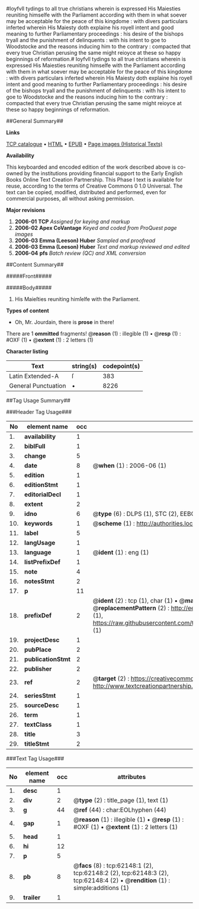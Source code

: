 #Ioyfvll tydings to all true christians wherein is expressed His Maiesties reuniting himselfe with the Parliament according with them in what soever may be acceptable for the peace of this kingdome : with divers particulars inferted wherein His Maiesty doth explaine his royell intent and good meaning to further Parliamentary proceedings : his desire of the bishops tryall and the punishment of delinquents : with his intent to goe to Woodstocke and the reasons inducing him to the contrary : compacted that every true Christian perusing the same might reioyce at these so happy beginnings of reformation.#
Ioyfvll tydings to all true christians wherein is expressed His Maiesties reuniting himselfe with the Parliament according with them in what soever may be acceptable for the peace of this kingdome : with divers particulars inferted wherein His Maiesty doth explaine his royell intent and good meaning to further Parliamentary proceedings : his desire of the bishops tryall and the punishment of delinquents : with his intent to goe to Woodstocke and the reasons inducing him to the contrary : compacted that every true Christian perusing the same might reioyce at these so happy beginnings of reformation.

##General Summary##

**Links**

[TCP catalogue](http://www.ota.ox.ac.uk/tcp/)  • 
[HTML](http://tei.it.ox.ac.uk/tcp/Texts-HTML/free/A46/A46330.html)  • 
[EPUB](http://tei.it.ox.ac.uk/tcp/Texts-EPUB/free/A46/A46330.epub) • 
[Page images (Historical Texts)](https://data.historicaltexts.jisc.ac.uk/view?pubId=eebo-12443128e&pageId=eebo-12443128e-62148-1)

**Availability**

This keyboarded and encoded edition of the
	       work described above is co-owned by the institutions
	       providing financial support to the Early English Books
	       Online Text Creation Partnership. This Phase I text is
	       available for reuse, according to the terms of Creative
	       Commons 0 1.0 Universal. The text can be copied,
	       modified, distributed and performed, even for
	       commercial purposes, all without asking permission.

**Major revisions**

1. __2006-01__ __TCP__ *Assigned for keying and markup*
1. __2006-02__ __Apex CoVantage__ *Keyed and coded from ProQuest page images*
1. __2006-03__ __Emma (Leeson) Huber__ *Sampled and proofread*
1. __2006-03__ __Emma (Leeson) Huber__ *Text and markup reviewed and edited*
1. __2006-04__ __pfs__ *Batch review (QC) and XML conversion*

##Content Summary##

#####Front#####

#####Body#####

1. His Maieſties reuniting himſelfe with the Parliament.

**Types of content**

  * Oh, Mr. Jourdain, there is **prose** in there!

There are 1 **ommitted** fragments! 
 @__reason__ (1) : illegible (1)  •  @__resp__ (1) : #OXF (1)  •  @__extent__ (1) : 2 letters (1)

**Character listing**


|Text|string(s)|codepoint(s)|
|---|---|---|
|Latin Extended-A|ſ|383|
|General Punctuation|•|8226|

##Tag Usage Summary##

###Header Tag Usage###

|No|element name|occ|attributes|
|---|---|---|---|
|1.|__availability__|1||
|2.|__biblFull__|1||
|3.|__change__|5||
|4.|__date__|8| @__when__ (1) : 2006-06 (1)|
|5.|__edition__|1||
|6.|__editionStmt__|1||
|7.|__editorialDecl__|1||
|8.|__extent__|2||
|9.|__idno__|6| @__type__ (6) : DLPS (1), STC (2), EEBO-CITATION (1), OCLC (1), VID (1)|
|10.|__keywords__|1| @__scheme__ (1) : http://authorities.loc.gov/ (1)|
|11.|__label__|5||
|12.|__langUsage__|1||
|13.|__language__|1| @__ident__ (1) : eng (1)|
|14.|__listPrefixDef__|1||
|15.|__note__|4||
|16.|__notesStmt__|2||
|17.|__p__|11||
|18.|__prefixDef__|2| @__ident__ (2) : tcp (1), char (1)  •  @__matchPattern__ (2) : ([0-9\-]+):([0-9IVX]+) (1), (.+) (1)  •  @__replacementPattern__ (2) : http://eebo.chadwyck.com/downloadtiff?vid=$1&page=$2 (1), https://raw.githubusercontent.com/textcreationpartnership/Texts/master/tcpchars.xml#$1 (1)|
|19.|__projectDesc__|1||
|20.|__pubPlace__|2||
|21.|__publicationStmt__|2||
|22.|__publisher__|2||
|23.|__ref__|2| @__target__ (2) : https://creativecommons.org/publicdomain/zero/1.0/ (1), http://www.textcreationpartnership.org/docs/. (1)|
|24.|__seriesStmt__|1||
|25.|__sourceDesc__|1||
|26.|__term__|1||
|27.|__textClass__|1||
|28.|__title__|3||
|29.|__titleStmt__|2||


###Text Tag Usage###

|No|element name|occ|attributes|
|---|---|---|---|
|1.|__desc__|1||
|2.|__div__|2| @__type__ (2) : title_page (1), text (1)|
|3.|__g__|44| @__ref__ (44) : char:EOLhyphen (44)|
|4.|__gap__|1| @__reason__ (1) : illegible (1)  •  @__resp__ (1) : #OXF (1)  •  @__extent__ (1) : 2 letters (1)|
|5.|__head__|1||
|6.|__hi__|12||
|7.|__p__|5||
|8.|__pb__|8| @__facs__ (8) : tcp:62148:1 (2), tcp:62148:2 (2), tcp:62148:3 (2), tcp:62148:4 (2)  •  @__rendition__ (1) : simple:additions (1)|
|9.|__trailer__|1||
